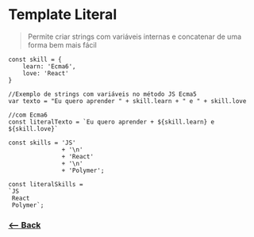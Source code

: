 # Template Literal

> Permite criar strings com variáveis internas e concatenar de uma forma bem mais fácil

```JS
const skill = {
    learn: 'Ecma6',
    love: 'React'
}

//Exemplo de strings com variáveis no método JS Ecma5
var texto = "Eu quero aprender " + skill.learn + " e " + skill.love

//com Ecma6
const literalTexto = `Eu quero aprender + ${skill.learn} e ${skill.love}`

const skills = 'JS'
               + '\n'
               + 'React'
               + '\n'
               + 'Polymer';

const literalSkills =
`JS
 React
 Polymer`;
```

### [<-- Back](https://github.com/simoneas02/JS)
